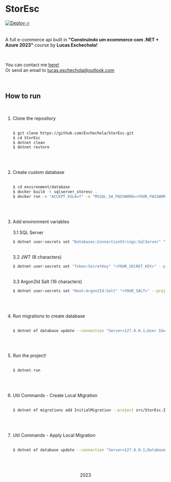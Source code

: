 # StorEsc
[![Deploy 🔥](https://github.com/Eschechola/StorEsc/actions/workflows/main_storesc.yml/badge.svg)](https://github.com/Eschechola/StorEsc/actions/workflows/main_storesc.yml)
<br><br><br>
A full e-commerce api built in <strong>"Construindo um ecommerce com .NET + Azure 2023"</strong> course by <strong>Lucas Eschechola!</strong>

<br>

You can contact me <a href="https://linkedin.com/in/lucas-eschechola">here!</a>
<br>
Or send an email to <a href="mailto:lucas.eschechola@outlook.com">lucas.eschechola@outlook.com</a>

<br>

## How to run

<br>

1. Clone the repository
	<br>
	<br>
	```bash
	$ git clone https://github.com/Eschechola/StorEsc.git
	$ cd StorEsc
	$ dotnet clean
	$ dotnet restore
	```
	
<br><br>

2. Create custom database
	<br>
	<br>
	```bash
	$ cd environment/database
	$ docker build -t sqlserver_storesc .
	$ docker run -e "ACCEPT_EULA=Y" -e "MSSQL_SA_PASSWORD=<YOUR_PASSWORD>" -p 1433:1433 -d sqlserver_storesc
	```

<br><br>

3. Add environment variables
	<br><br>3.1 SQL Server
	```bash
	$ dotnet user-secrets set "Databases:ConnectionStrings:SqlServer" "Server=127.0.0.1;User Id=sa;Password=<YOUR_PASSWORD>;Database=StorEsc;TrustServerCertificate=True" --project src/StorEsc.Api/StorEsc.Api.csproj
	```

	<br>3.2 JWT (8 characters)
	```bash
	$ dotnet user-secrets set "Token:SecretKey" "<YOUR_SECRET_KEY>" --project src/StorEsc.Api/StorEsc.Api.csproj
	```

	<br>3.3 Argon2Id Salt (16 characters)
	```bash
	$ dotnet user-secrets set "Hash:Argon2Id:Salt" "<YOUR_SALT>" --project src/StorEsc.Api/StorEsc.Api.csproj
	```

<br><br>

4. Run migrations to create database
	<br>
	<br>
	```bash
	$ dotnet ef database update --connection "Server=127.0.0.1;User Id=sa;Password=<YOUR_PASSWORD>;Database=StorEsc;TrustServerCertificate=True" --context StorEscContext --project src/StorEsc.Infrastructure/StorEsc.Infrastructure.csproj
	```

<br><br>

5. Run the project!
	<br>
	<br>
	```bash
	$ dotnet run
	```

<br><br>


6. Util Commands - Create Local Migration
	<br>
	<br>
	```bash
	$ dotnet ef migrations add InitialMigration --project src/StorEsc.Infrastructure/StorEsc.Infrastructure.csproj
	```

<br><br>


7. Util Commands - Apply Local Migration 
	<br>
	<br>
	```bash
	$ dotnet ef database update --connection "Server=127.0.0.1;Database=StorEsc;User Id=<YOUR_USER>;Password=<YOUR_PASSWORD>;TrustServerCertificate=True" --context StorEscContext --project src/StorEsc.Infrastructure/StorEsc.Infrastructure.csproj
	```

<br><br>

<p align="center">2023</p>
